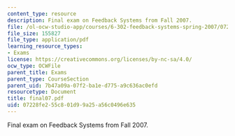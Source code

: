 ```yaml
---
content_type: resource
description: Final exam on Feedback Systems from Fall 2007.
file: /ol-ocw-studio-app/courses/6-302-feedback-systems-spring-2007/07228fe255c801d99a25a56c0496e635_final07.pdf
file_size: 155827
file_type: application/pdf
learning_resource_types:
- Exams
license: https://creativecommons.org/licenses/by-nc-sa/4.0/
ocw_type: OCWFile
parent_title: Exams
parent_type: CourseSection
parent_uid: 7b47a09a-07f2-ba1e-d775-a9c636ac0efd
resourcetype: Document
title: final07.pdf
uid: 07228fe2-55c8-01d9-9a25-a56c0496e635
---
```

Final exam on Feedback Systems from Fall 2007.